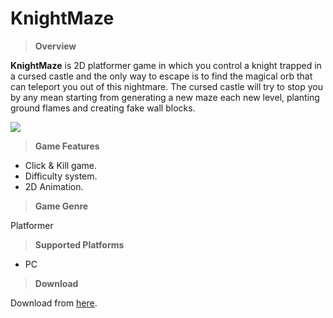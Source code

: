 # KnightMaze

>**Overview**

**KnightMaze** is 2D platformer game in which you control a knight trapped in a cursed castle and the only way to escape is to find the magical orb that can teleport you out of this nightmare. The cursed castle will try to stop you by any mean starting from generating a new maze each new level, planting ground flames and creating fake wall blocks.

![](https://github.com/MahmoudmHamza/Unity3D-Game-Development-Projects/blob/master/KnightMaze/Screenshots/FeatureImage.PNG)

>**Game Features**

* Click & Kill game.
* Difficulty system.
* 2D Animation.

>**Game Genre**

Platformer

>**Supported Platforms**

* PC

>**Download**

Download from [here](https://drive.google.com/file/d/1RDfFeU5tekSQuC5wdmgFb5hrF2xU84Tv/view).
